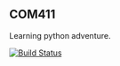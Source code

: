 ## COM411

Learning python adventure.

[![Build Status](https://drone.sunildev.uk/api/badges/Sunil-dev/com411/status.svg?ref=refs/heads/rewrite)](https://drone.sunildev.uk/Sunil-dev/com411)
